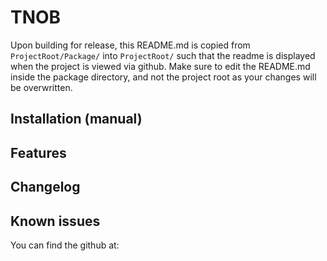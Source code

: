 ﻿# TNOB

Upon building for release, this README.md is copied from `ProjectRoot/Package/` into `ProjectRoot/` such that the readme is displayed when the project is viewed via github. Make sure to edit the README.md inside the package directory, and not the project root as your changes will be overwritten.

## Installation (manual)

## Features

## Changelog

## Known issues

You can find the github at:
